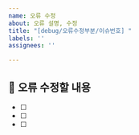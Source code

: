 ```yaml
---
name: 오류 수정
about: 오류 설명, 수정
title: "[debug/오류수정부분/이슈번호] "
labels: ''
assignees: ''

---
```


## 🌟 오류 수정할 내용

- [ ]
- [ ]
- [ ]

<br>
